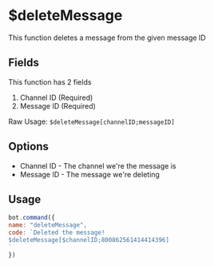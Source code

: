 # $deleteMessage

This function deletes a message from the given message ID

## Fields

This function has 2 fields

1. Channel ID \(Required\)
2. Message ID \(Required\)

Raw Usage: `$deleteMessage[channelID;messageID]`

## Options

* Channel ID - The channel we're the message is
* Message ID - The message we're deleting

## Usage

```javascript
bot.command({
name: "deleteMessage",
code: `Deleted the message!
$deleteMessage[$channelID;800862561414414396]
`
})
```

